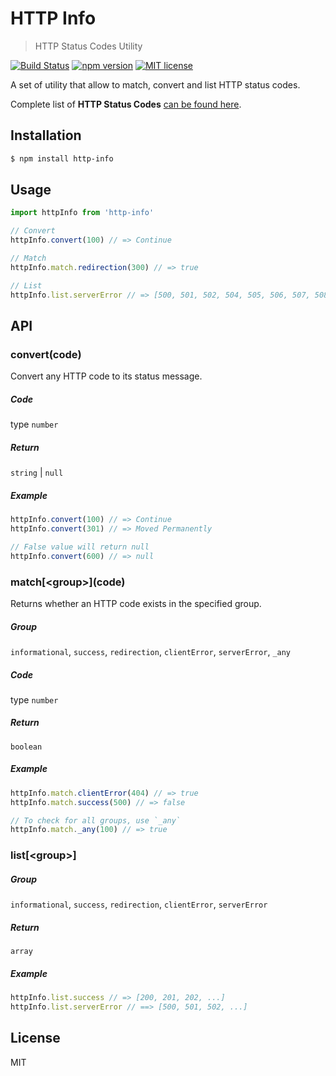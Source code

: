 # HTTP Info

> HTTP Status Codes Utility

[![Build Status](https://travis-ci.com/VeronQ/http-info.svg?token=AEFpxy9csD94RqFQtSSp&branch=master)](https://travis-ci.com/VeronQ/http-info)
[![npm version](https://badge.fury.io/js/http-info.svg)](https://npmjs.org/package/http-info "View this project on npm")
[![MIT license](https://img.shields.io/badge/License-MIT-blue.svg)](https://github.com/VeronQ/http-info/blob/master/LICENSE)

A set of utility that allow to match, convert and list HTTP status codes. 
 
Complete list of **HTTP Status Codes** [can be found here](https://www.iana.org/assignments/http-status-codes/http-status-codes.xhtml).

## Installation

```sh
$ npm install http-info
```

## Usage

```js
import httpInfo from 'http-info'

// Convert
httpInfo.convert(100) // => Continue

// Match
httpInfo.match.redirection(300) // => true

// List
httpInfo.list.serverError // => [500, 501, 502, 504, 505, 506, 507, 508, 510, 511]
```

## API

### convert(code)

Convert any HTTP code to its status message.

##### Code

type `number`

##### Return

`string` | `null`

##### Example

```js
httpInfo.convert(100) // => Continue
httpInfo.convert(301) // => Moved Permanently

// False value will return null
httpInfo.convert(600) // => null
```

### match\[\<group>](code)

Returns whether an HTTP code exists in the specified group.

##### Group

`informational`, `success`, `redirection`, `clientError`, `serverError`, `_any`

##### Code

type `number`

##### Return

`boolean`

##### Example

```js
httpInfo.match.clientError(404) // => true
httpInfo.match.success(500) // => false

// To check for all groups, use `_any`
httpInfo.match._any(100) // => true
```

### list[\<group>]

##### Group

`informational`, `success`, `redirection`, `clientError`, `serverError`

##### Return

`array`

##### Example

```js
httpInfo.list.success // => [200, 201, 202, ...]
httpInfo.list.serverError // ==> [500, 501, 502, ...]
```

## License

MIT
